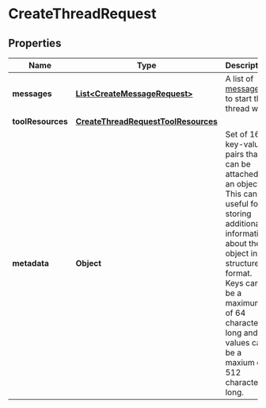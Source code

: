 

# CreateThreadRequest


## Properties

| Name | Type | Description | Notes |
|------------ | ------------- | ------------- | -------------|
|**messages** | [**List&lt;CreateMessageRequest&gt;**](CreateMessageRequest.md) | A list of [messages](/docs/api-reference/messages) to start the thread with. |  [optional] |
|**toolResources** | [**CreateThreadRequestToolResources**](CreateThreadRequestToolResources.md) |  |  [optional] |
|**metadata** | **Object** | Set of 16 key-value pairs that can be attached to an object. This can be useful for storing additional information about the object in a structured format. Keys can be a maximum of 64 characters long and values can be a maxium of 512 characters long.  |  [optional] |



